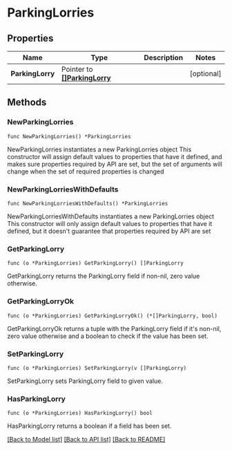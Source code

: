 # ParkingLorries

## Properties

Name | Type | Description | Notes
------------ | ------------- | ------------- | -------------
**ParkingLorry** | Pointer to [**[]ParkingLorry**](ParkingLorry.md) |  | [optional] 

## Methods

### NewParkingLorries

`func NewParkingLorries() *ParkingLorries`

NewParkingLorries instantiates a new ParkingLorries object
This constructor will assign default values to properties that have it defined,
and makes sure properties required by API are set, but the set of arguments
will change when the set of required properties is changed

### NewParkingLorriesWithDefaults

`func NewParkingLorriesWithDefaults() *ParkingLorries`

NewParkingLorriesWithDefaults instantiates a new ParkingLorries object
This constructor will only assign default values to properties that have it defined,
but it doesn't guarantee that properties required by API are set

### GetParkingLorry

`func (o *ParkingLorries) GetParkingLorry() []ParkingLorry`

GetParkingLorry returns the ParkingLorry field if non-nil, zero value otherwise.

### GetParkingLorryOk

`func (o *ParkingLorries) GetParkingLorryOk() (*[]ParkingLorry, bool)`

GetParkingLorryOk returns a tuple with the ParkingLorry field if it's non-nil, zero value otherwise
and a boolean to check if the value has been set.

### SetParkingLorry

`func (o *ParkingLorries) SetParkingLorry(v []ParkingLorry)`

SetParkingLorry sets ParkingLorry field to given value.

### HasParkingLorry

`func (o *ParkingLorries) HasParkingLorry() bool`

HasParkingLorry returns a boolean if a field has been set.


[[Back to Model list]](../README.md#documentation-for-models) [[Back to API list]](../README.md#documentation-for-api-endpoints) [[Back to README]](../README.md)


